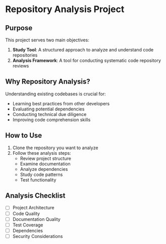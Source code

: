 # Repository Analysis Project

## Purpose

This project serves two main objectives:

1. **Study Tool**: A structured approach to analyze and understand code repositories
2. **Analysis Framework**: A tool for conducting systematic code repository reviews

## Why Repository Analysis?

Understanding existing codebases is crucial for:

- Learning best practices from other developers
- Evaluating potential dependencies
- Conducting technical due diligence
- Improving code comprehension skills

## How to Use

1. Clone the repository you want to analyze
2. Follow these analysis steps:
   - Review project structure
   - Examine documentation
   - Analyze dependencies
   - Study code patterns
   - Test functionality

## Analysis Checklist

- [ ] Project Architecture
- [ ] Code Quality
- [ ] Documentation Quality
- [ ] Test Coverage
- [ ] Dependencies
- [ ] Security Considerations
